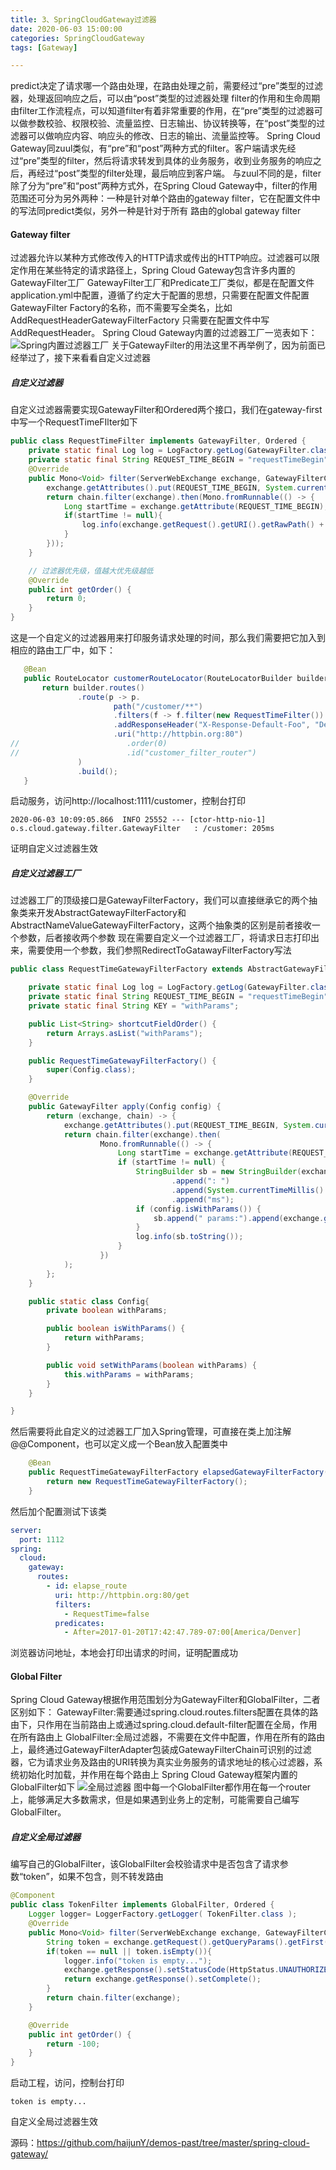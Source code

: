 ```yaml
---
title: 3、SpringCloudGateway过滤器
date: 2020-06-03 15:00:00
categories: SpringCloudGateway
tags: [Gateway]

---
```


predict决定了请求哪一个路由处理，在路由处理之前，需要经过“pre”类型的过滤器，处理返回响应之后，可以由“post”类型的过滤器处理
filter的作用和生命周期
由filter工作流程点，可以知道filter有着非常重要的作用，在“pre”类型的过滤器可以做参数校验、权限校验、流量监控、日志输出、协议转换等，在“post”类型的过滤器可以做响应内容、响应头的修改、日志的输出、流量监控等。
Spring Cloud Gateway同zuul类似，有“pre”和“post”两种方式的filter。客户端请求先经过“pre”类型的filter，然后将请求转发到具体的业务服务，收到业务服务的响应之后，再经过“post”类型的filter处理，最后响应到客户端。
与zuul不同的是，filter除了分为“pre”和“post”两种方式外，在Spring Cloud Gateway中，filter的作用范围还可分为另外两种：一种是针对单个路由的gateway filter，它在配置文件中的写法同predict类似，另外一种是针对于所有
路由的global gateway filter

#### Gateway filter
过滤器允许以某种方式修改传入的HTTP请求或传出的HTTP响应。过滤器可以限定作用在某些特定的请求路径上，Spring Cloud Gateway包含许多内置的GatewayFilter工厂
GatewayFilter工厂和Predicate工厂类似，都是在配置文件application.yml中配置，遵循了约定大于配置的思想，只需要在配置文件配置GatewayFilter Factory的名称，而不需要写全类名，比如AddRequestHeaderGatewayFilterFactory
只需要在配置文件中写AddRequestHeader。
Spring Cloud Gateway内置的过滤器工厂一览表如下：
 ![Spring内置过滤器工厂](../../images/Spring内置过滤器工厂.png)
关于GatewayFilter的用法这里不再举例了，因为前面已经举过了，接下来看看自定义过滤器

##### 自定义过滤器
自定义过滤器需要实现GatewayFilter和Ordered两个接口，我们在gateway-first中写一个RequestTimeFIlter如下
```java
public class RequestTimeFilter implements GatewayFilter, Ordered {
    private static final Log log = LogFactory.getLog(GatewayFilter.class);
    private static final String REQUEST_TIME_BEGIN = "requestTimeBegin";
    @Override
    public Mono<Void> filter(ServerWebExchange exchange, GatewayFilterChain chain) {
        exchange.getAttributes().put(REQUEST_TIME_BEGIN, System.currentTimeMillis());
        return chain.filter(exchange).then(Mono.fromRunnable(() -> {
            Long startTime = exchange.getAttribute(REQUEST_TIME_BEGIN);
            if(startTime != null){
                log.info(exchange.getRequest().getURI().getRawPath() + ": " + (System.currentTimeMillis() - startTime) + "ms");
            }
        }));
    }

    // 过滤器优先级，值越大优先级越低
    @Override
    public int getOrder() {
        return 0;
    }
}
```
 这是一个自定义的过滤器用来打印服务请求处理的时间，那么我们需要把它加入到相应的路由工厂中，如下：
 ```java
    @Bean
    public RouteLocator customerRouteLocator(RouteLocatorBuilder builder){
        return builder.routes()
                .route(p -> p.
                        path("/customer/**")
                        .filters(f -> f.filter(new RequestTimeFilter())
                        .addResponseHeader("X-Response-Default-Foo", "Default-Bar"))
                        .uri("http://httpbin.org:80")
//                        .order(0)
//                        .id("customer_filter_router")
                )
                .build();
    }
 ```
启动服务，访问http://localhost:1111/customer，控制台打印
```text
2020-06-03 10:09:05.866  INFO 25552 --- [ctor-http-nio-1] o.s.cloud.gateway.filter.GatewayFilter   : /customer: 205ms
```
证明自定义过滤器生效
##### 自定义过滤器工厂
过滤器工厂的顶级接口是GatewayFilterFactory，我们可以直接继承它的两个抽象类来开发AbstractGatewayFilterFactory和AbstractNameValueGatewayFilterFactory，这两个抽象类的区别是前者接收一个参数，后者接收两个参数
现在需要自定义一个过滤器工厂，将请求日志打印出来，需要使用一个参数，我们参照RedirectToGatawayFilterFactory写法
```java
public class RequestTimeGatewayFilterFactory extends AbstractGatewayFilterFactory<RequestTimeGatewayFilterFactory.Config> {

    private static final Log log = LogFactory.getLog(GatewayFilter.class);
    private static final String REQUEST_TIME_BEGIN = "requestTimeBegin";
    private static final String KEY = "withParams";

    public List<String> shortcutFieldOrder() {
        return Arrays.asList("withParams");
    }

    public RequestTimeGatewayFilterFactory() {
        super(Config.class);
    }

    @Override
    public GatewayFilter apply(Config config) {
        return (exchange, chain) -> {
            exchange.getAttributes().put(REQUEST_TIME_BEGIN, System.currentTimeMillis());
            return chain.filter(exchange).then(
                    Mono.fromRunnable(() -> {
                        Long startTime = exchange.getAttribute(REQUEST_TIME_BEGIN);
                        if (startTime != null) {
                            StringBuilder sb = new StringBuilder(exchange.getRequest().getURI().getRawPath())
                                    .append(": ")
                                    .append(System.currentTimeMillis() - startTime)
                                    .append("ms");
                            if (config.isWithParams()) {
                                sb.append(" params:").append(exchange.getRequest().getQueryParams());
                            }
                            log.info(sb.toString());
                        }
                    })
            );
        };
    }

    public static class Config{
        private boolean withParams;

        public boolean isWithParams() {
            return withParams;
        }

        public void setWithParams(boolean withParams) {
            this.withParams = withParams;
        }
    }

}
```
然后需要将此自定义的过滤器工厂加入Spring管理，可直接在类上加注解@@Component，也可以定义成一个Bean放入配置类中
```java
    @Bean
    public RequestTimeGatewayFilterFactory elapsedGatewayFilterFactory() {
        return new RequestTimeGatewayFilterFactory();
    }
```
然后加个配置测试下该类
```yml
server:
  port: 1112
spring:
  cloud:
    gateway:
      routes:
        - id: elapse_route
          uri: http://httpbin.org:80/get
          filters:
            - RequestTime=false
          predicates:
            - After=2017-01-20T17:42:47.789-07:00[America/Denver]
```
浏览器访问地址，本地会打印出请求的时间，证明配置成功
#### Global Filter
Spring Cloud Gateway根据作用范围划分为GatewayFilter和GlobalFilter，二者区别如下：
    GatewayFilter:需要通过spring.cloud.routes.filters配置在具体的路由下，只作用在当前路由上或通过spring.cloud.default-filter配置在全局，作用在所有路由上
    GlobalFilter:全局过滤器，不需要在文件中配置，作用在所有的路由上，最终通过GatewayFilterAdapter包装成GatewayFilterChain可识别的过滤器，它为请求业务及路由的URI转换为真实业务服务的请求地址的核心过滤器，系统初始化时加载，并作用在每个路由上
Spring Cloud Gateway框架内置的GlobalFilter如下
![全局过滤器](../../images/SpringCloudGateway全局过滤器.png)
图中每一个GlobalFilter都作用在每一个router上，能够满足大多数需求，但是如果遇到业务上的定制，可能需要自己编写GlobalFilter。

##### 自定义全局过滤器
编写自己的GlobalFilter，该GlobalFilter会校验请求中是否包含了请求参数“token”，如果不包含，则不转发路由
```java
@Component
public class TokenFilter implements GlobalFilter, Ordered {
    Logger logger= LoggerFactory.getLogger( TokenFilter.class );
    @Override
    public Mono<Void> filter(ServerWebExchange exchange, GatewayFilterChain chain) {
        String token = exchange.getRequest().getQueryParams().getFirst("token");
        if(token == null || token.isEmpty()){
            logger.info("token is empty...");
            exchange.getResponse().setStatusCode(HttpStatus.UNAUTHORIZED);
            return exchange.getResponse().setComplete();
        }
        return chain.filter(exchange);
    }

    @Override
    public int getOrder() {
        return -100;
    }
}
```
启动工程，访问，控制台打印
```text
token is empty...
```
自定义全局过滤器生效

源码：https://github.com/haijunY/demos-past/tree/master/spring-cloud-gateway/


